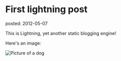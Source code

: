 First lightning post
====================
posted: 2012-05-07

This is Lightning, yet another static blogging engine!

Here's an image:

![Picture of a dog](dog.png)
